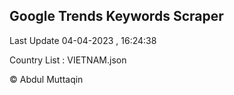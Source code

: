 

## Google Trends Keywords Scraper 
 
Last Update 04-04-2023 , 16:24:38

Country List :
VIETNAM.json



© Abdul Muttaqin 
